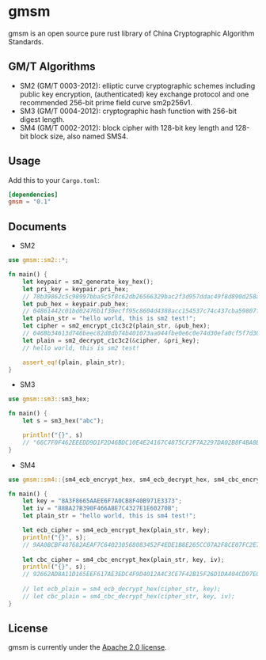 # gmsm

gmsm is an open source pure rust library of China Cryptographic Algorithm Standards.

## GM/T Algorithms

* SM2 (GM/T 0003-2012): elliptic curve cryptographic schemes including public key encryption, (authenticated) key exchange protocol and one recommended 256-bit prime field curve sm2p256v1.
* SM3 (GM/T 0004-2012): cryptographic hash function with 256-bit digest length.
* SM4 (GM/T 0002-2012): block cipher with 128-bit key length and 128-bit block size, also named SMS4.

## Usage

Add this to your `Cargo.toml`:

```toml
[dependencies]
gmsm = "0.1"
```

## Documents

* SM2

```rust
use gmsm::sm2::*;

fn main() {
    let keypair = sm2_generate_key_hex();
    let pri_key = keypair.pri_hex;
    // 78b39862c5c98997bba5c5f8c62db26566329bac2f3d957ddac49f8d890d258a
    let pub_hex = keypair.pub_hex;
    // 04861442c01bd02476b1f30ecff95c8604d4388acc154537c74c437cba59807fb507175fa9b35a9e14c1dbd5c018355300ef593675189eb74af89b0b1030ecef34
    let plain_str = "hello world, this is sm2 test!";
    let cipher = sm2_encrypt_c1c3c2(plain_str, &pub_hex);
    // 0468b34613d746beec82d8db74b401073aa044fbe0e6c0e74d30efa0cf5f7d30ebc2ac6c64e609dc11708cb612d01403f2e5a8b773199191ba7230a47165d69b058ec6a38681aafdb1b4ced7656eba2e3e12e941e3b0fb1ef1d00e15c43ce9a8f5f920a8da4d49b81405e308ef63dc25ffd039d8f1eeafd56de9387f0219a0
    let plain = sm2_decrypt_c1c3c2(&cipher, &pri_key);
    // hello world, this is sm2 test!

    assert_eq!(plain, plain_str);
}
```

* SM3

```rust
use gmsm::sm3::sm3_hex;

fn main() {
    let s = sm3_hex("abc");

    println!("{}", s)
    // "66C7F0F462EEEDD9D1F2D46BDC10E4E24167C4875CF2F7A2297DA02B8F4BA8E0";
}
```

* SM4

```rust
use gmsm::sm4::{sm4_ecb_encrypt_hex, sm4_ecb_decrypt_hex, sm4_cbc_encrypt_hex, sm4_cbc_decrypt_hex};

fn main() {
    let key = "8A3F8665AAEE6F7A0CB8F40B971E3373";
    let iv = "88BA27B390F466ABE7C4327E1E60270B";
    let plain_str = "hello world, this is sm4 test!";

    let ecb_cipher = sm4_ecb_encrypt_hex(plain_str, key);
    println!("{}", s);
    // 9AA0BCBF487682AEAF7C640230568083452F4EDE1B8E265CC07A2F8CE07FC2E7
    
    let cbc_cipher = sm4_cbc_encrypt_hex(plain_str, key, iv);
    println!("{}", s);
    // 92662AD8A11D165EEF617AE3EDC4F9D4012A4C3CE7F42B15F26D1DA404CD97E0
    
    // let ecb_plain = sm4_ecb_decrypt_hex(cipher_str, key);
    // let cbc_plain = sm4_cbc_decrypt_hex(cipher_str, key, iv);
}
```

## License

gmsm is currently under the [Apache 2.0 license](LICENSE.txt).
